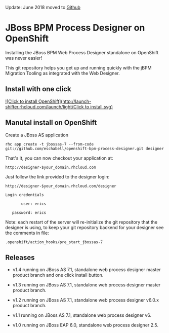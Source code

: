 Update: June 2018 moved to [Github](https://gitlab.com/eschabell/openshift-bpm-process-designer)


JBoss BPM Process Designer on OpenShift 
===========================================
Installing the JBoss BPM Web Process Designer standalone on OpenShift was never easier!

This git repository helps you get up and running quickly with the jBPM
Migration Tooling as integrated with the Web Designer.


Install with one click
----------------------
[![Click to install OpenShift](http://launch-shifter.rhcloud.com/launch/light/Click to install.svg)](https://openshift.redhat.com/app/console/application_type/custom?&cartridges[]=jbossas-7&initial_git_url=https://github.com/eschabell/openshift-bpm-process-designer.git&name=designer)


Manutal install on OpenShift
----------------------------
Create a JBoss AS application

    rhc app create -t jbossas-7 --from-code git://github.com/eschabell/openshift-bpm-process-designer.git designer

That's it, you can now checkout your application at:

    http://designer-$your_domain.rhcloud.com     

Just follow the link provided to the designer login:

    http://designer-$your_domain.rhcloud.com/designer

    Login credentials

           user: erics

       password: erics

Note: each restart of the server will re-initialize the git repository that the designer is using, to keep your git repository backend for your designer see the comments in file:

    .openshift/action_hooks/pre_start_jbossas-7

Releases
---------

- v1.4 running on JBoss AS 7.1, standalone web process designer master product branch and one click install button.

- v1.3 running on JBoss AS 7.1, standalone web process designer master product branch.

- v1.2 running on JBoss AS 7.1, standalone web process designer v6.0.x product branch.

- v1.1 running on JBoss AS 7.1, standalone web process designer v6.

- v1.0 running on JBoss EAP 6.0, standalone web process designer 2.5.

